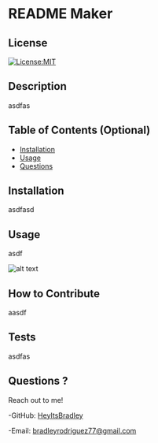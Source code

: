 # README Maker

## License

[![License:MIT](https://img.shields.io/badge/License-MIT-blue.svg)](https://opensource.org/licenses/MIT)

## Description

asdfas

## Table of Contents (Optional)

- [Installation](#installation)
- [Usage](#usage)
- [Questions](#questions)

## Installation

asdfasd

## Usage

asdf

![alt text](assets/images/screenshot.png)

## How to Contribute

aasdf

## Tests

asdfas

## Questions ?

Reach out to me!

-GitHub: [HeyItsBradley](https://github.com/HeyItsBradley)

-Email: bradleyrodriguez77@gmail.com
